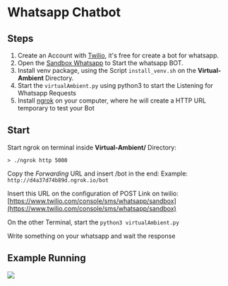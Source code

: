 # Whatsapp Chatbot

## Steps

1. Create an Account with [Twilio](https://www.twilio.com/), it's free for create a bot for whatsapp.
2. Open the [Sandbox Whatsapp](https://www.twilio.com/console/sms/whatsapp/sandbox) to Start the whatsapp BOT.
3. Install venv package, using the Script `install_venv.sh` on the **Virtual-Ambient** Directory.
4. Start the `virtualAmbient.py` using python3 to start the Listening for Whatsapp Requests
5. Install [ngrok](https://ngrok.com/) on your computer, where he will create a HTTP URL temporary to test your Bot


## Start

Start ngrok on terminal inside **Virtual-Ambient/** Directory: 

```shell
> ./ngrok http 5000
```

Copy the _Forwarding_ URL and insert /bot in the end: Example: ` http://d4a37d74b89d.ngrok.io/bot`

Insert this URL on the configuration of POST Link on twilio: [https://www.twilio.com/console/sms/whatsapp/sandbox](https://www.twilio.com/console/sms/whatsapp/sandbox)
 
On the other Terminal, start the `python3 virtualAmbient.py`

Write something on your whatsapp and wait the response

## Example Running

<img src="chatbot.gif">

